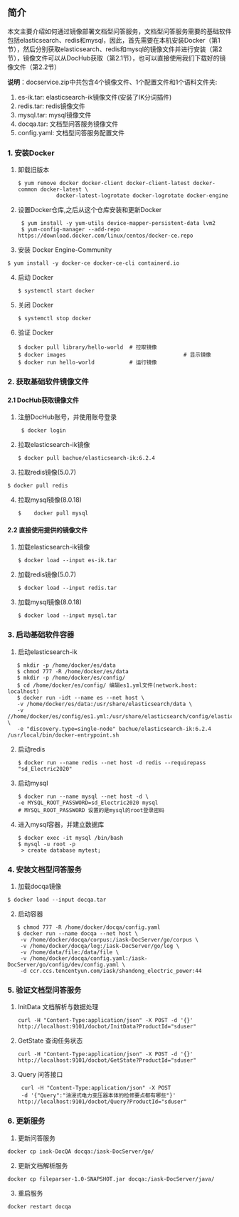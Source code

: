 ## 简介

​	本文主要介绍如何通过镜像部署文档型问答服务，文档型问答服务需要的基础软件包括elasticsearch、redis和mysql，因此，首先需要在本机安装Docker（第1节），然后分别获取elasticsearch、redis和mysql的镜像文件并进行安装（第2节），镜像文件可以从DocHub获取（第2.1节），也可以直接使用我们下载好的镜像文件（第2.2节）

**说明**：docservice.zip中共包含4个镜像文件、1个配置文件和1个语料文件夹:

1. es-ik.tar: elasticsearch-ik镜像文件(安装了IK分词插件)
2. redis.tar: redis镜像文件
3. mysql.tar: mysql镜像文件
4. docqa.tar: 文档型问答服务镜像文件
5. config.yaml: 文档型问答服务配置文件

### 1. 安装Docker

1. 卸载旧版本

   ```
   $ yum remove docker docker-client docker-client-latest docker-common docker-latest \
               docker-latest-logrotate docker-logrotate docker-engine
   ```

2. 设置Docker仓库,之后从这个仓库安装和更新Docker

   ```bashrc
    $ yum install -y yum-utils device-mapper-persistent-data lvm2
    $ yum-config-manager --add-repo https://download.docker.com/linux/centos/docker-ce.repo
   ```

3.  安装 Docker Engine-Community

   ```bashrc
   $ yum install -y docker-ce docker-ce-cli containerd.io
   ```

4. 启动 Docker

   ```bashrc
   $ systemctl start docker
   ```

5. 关闭 Docker

   ```bashrc
   $ systemctl stop docker
   ```

6. 验证 Docker

   ```bashrc
   $ docker pull library/hello-world  # 拉取镜像
   $ docker images									   # 显示镜像
   $ docker run hello-world           # 运行镜像
   ```

### 2. 获取基础软件镜像文件

#### 2.1 DocHub获取镜像文件

1. 注册DocHub账号，并使用账号登录

   ```bashrc
   	$ docker login
   ```

2. 拉取elasticsearch-ik镜像

   ```
   $ docker pull bachue/elasticsearch-ik:6.2.4
   ```

3.  拉取redis镜像(5.0.7)

   ```
   $ docker pull redis 
   ```

4. 拉取mysql镜像(8.0.18)

   ```
   $	docker pull mysql 
   ```

#### 2.2 直接使用提供的镜像文件

1. 加载elasticsearch-ik镜像

   ```
   $ docker load --input es-ik.tar
   ```

2. 加载redis镜像(5.0.7)

   ```
   $ docker load --input redis.tar
   ```

3. 加载mysql镜像(8.0.18)

   ```
   $ docker load --input mysql.tar
   ```

### 3. 启动基础软件容器

1. 启动elasticsearch-ik 
```
   $ mkdir -p /home/docker/es/data
   $ chmod 777 -R /home/docker/es/data
   $ mkdir -p /home/docker/es/config/
   $ cd /home/docker/es/config/ 编辑es1.yml文件(network.host: localhost)
   $ docker run -idt --name es --net host \
   -v /home/docker/es/data:/usr/share/elasticsearch/data \
   -v //home/docker/es/config/es1.yml:/usr/share/elasticsearch/config/elasticsearch.yml \
   -e "discovery.type=single-node" bachue/elasticsearch-ik:6.2.4 /usr/local/bin/docker-entrypoint.sh
```
2. 启动redis

   ```
   $ docker run --name redis --net host -d redis --requirepass "sd_Electric2020"
   ```

3. 启动mysql

   ```
   $ docker run --name mysql --net host -d \
   -e MYSQL_ROOT_PASSWORD=sd_Electric2020 mysql
   # MYSQL_ROOT_PASSWORD 设置的是mysql的root登录密码
   ```

4. 进入mysql容器，并建立数据库

   ```bashrc
   $ docker exec -it mysql /bin/bash
   $ mysql -u root -p
   	> create database mytest;
   ```

### 4. 安装文档型问答服务

1.  加载docqa镜像

   ```
   $ docker load --input docqa.tar
   ```

2. 启动容器
```
   $ chmod 777 -R /home/docker/docqa/config.yaml
   $ docker run --name docqa --net host \
    -v /home/docker/docqa/corpus:/iask-DocServer/go/corpus \
    -v /home/docker/docqa/log:/iask-DocServer/go/log \
    -v /home/data/file:/data/file \
    -v /home/docker/docqa/config.yaml:/iask-DocServer/go/config/dev/config.yaml \
    -d ccr.ccs.tencentyun.com/iask/shandong_electric_power:44
```

### 5. 验证文档型问答服务

1. InitData 文档解析与数据处理 

   ```
   curl -H "Content-Type:application/json" -X POST -d '{}' http://localhost:9101/docbot/InitData?ProductId="sduser"
   ```

2. GetState 查询任务状态

   ```
   curl -H "Content-Type:application/json" -X POST -d '{}' 
   http://localhost:9101/docbot/GetState?ProductId="sduser"
   ```

3. Query 问答接口
   ```
    curl -H "Content-Type:application/json" -X POST 
    -d '{"Query":"油浸式电力变压器本体的检修要点都有哪些"}' http://localhost:9101/docbot/Query?ProductId="sduser"
   ```

### 6. 更新服务
1. 更新问答服务
```
docker cp iask-DocQA docqa:/iask-DocServer/go/

```
2. 更新文档解析服务
```
docker cp fileparser-1.0-SNAPSHOT.jar docqa:/iask-DocServer/java/

```
3. 重启服务
```
docker restart docqa
```